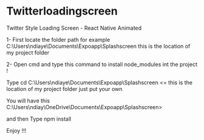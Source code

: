# Twitterloadingscreen

Twitter Style Loading Screen - React Native Animated

1- First locate the folder path for example C:\Users\ndiaye\Documents\Expoapp\Splashscreen this is the location of my project folder

2- Open cmd and type this command to install node_modules int the project !

 Type cd C:\Users\ndiaye\Documents\Expoapp\Splashscreen <= this is the location of my project folder just put your own
 
 You will have this C:\Users\ndiay\OneDrive\Documents\Expoapp\Splashscreen>
 
 and then Type npm install
 
 Enjoy !!!
